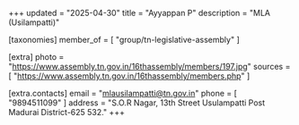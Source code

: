 +++
updated = "2025-04-30"
title = "Ayyappan P"
description = "MLA (Usilampatti)"

[taxonomies]
member_of = [
    "group/tn-legislative-assembly"
]

[extra]
photo = "https://www.assembly.tn.gov.in/16thassembly/members/197.jpg"
sources = [
    "https://www.assembly.tn.gov.in/16thassembly/members.php"
]

[extra.contacts]
email = "mlausilampatti@tn.gov.in"
phone = [
    "9894511099"
]
address = "S.O.R Nagar, 13th Street Usulampatti Post Madurai District-625 532."
+++
